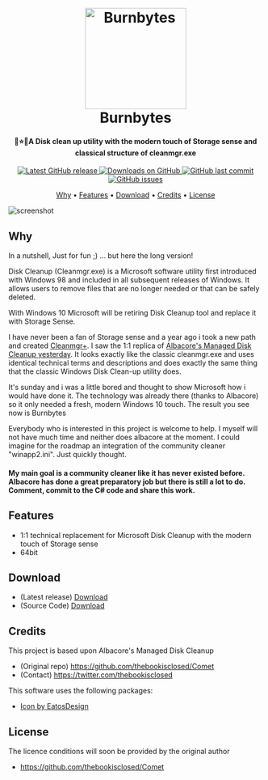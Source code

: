 
<h1 align="center">
  <br>
  <a href="http://www.mirinsoft.com"><img src="https://github.com/mirinsoft/burnbytes/blob/master/Burnbytes/Resources/icon.ico" alt="Burnbytes" width="200"></a>
  <br>
  Burnbytes
  <br>
</h1>

<h4 align="center">💩⭐️🚀A Disk clean up utility with the modern touch of Storage sense and classical structure of cleanmgr.exe</h4>

<p align="center">
<a href="https://github.com/mirinsoft/burnbytes/releases/latest" target="_blank">
<img alt="Latest GitHub release" src="https://img.shields.io/github/release/mirinsoft/burnbytes.svg?style=flat-square" />
</a>
	
<a href="https://github.com/mirinsoft/burnbytes/releases" target="_blank">
<img alt="Downloads on GitHub" src="https://img.shields.io/github/downloads/mirinsoft/burnbytes/total.svg?style=flat-square" />
</a>

<a href="https://github.com/mirinsoft/burnbytes/commits/master">
<img src="https://img.shields.io/github/last-commit/mirinsoft/burnbytes.svg?style=flat-square&logo=github&logoColor=white"
alt="GitHub last commit">
<a href="https://github.com/mirinsoft/burnbytes/issues">
<img src="https://img.shields.io/github/issues-raw/mirinsoft/burnbytes.svg?style=flat-square&logo=github&logoColor=white"
alt="GitHub issues">   
  
</p>

<p align="center">
  <a href="#why">Why</a> •
  <a href="#features">Features</a> •
  <a href="#download">Download</a> •
  <a href="#credits">Credits</a> •
  <a href="#license">License</a>
</p>

![screenshot](https://github.com/mirinsoft/burnbytes/blob/master/burnbytes.png)

## Why

In a nutshell, Just for fun ;)
... but here the long version!

Disk Cleanup (Cleanmgr.exe) is a Microsoft software utility first introduced with Windows 98 and included in all subsequent releases of Windows. It allows users to remove files that are no longer needed or that can be safely deleted.

With Windows 10 Microsoft will be retiring Disk Cleanup tool and replace it with Storage Sense. 

I have never been a fan of Storage sense and a year ago i took a new path and created [Cleanmgr+](https://github.com/mirinsoft/CleanmgrPlus). I saw the 1:1 replica of [Albacore's Managed Disk Cleanup yesterday](https://github.com/thebookisclosed/Comet). It looks exactly like the classic cleanmgr.exe and uses identical technical terms and descriptions and does exactly the same thing that the classic Windows Disk Clean-up utility does.

It's sunday and i was a little bored and thought to show Microsoft how i would have done it. The technology was already there (thanks to Albacore) so it only needed a fresh, modern Windows 10 touch. The result you see now is Burnbytes

Everybody who is interested in this project is welcome to help. I myself will not have much time and neither does albacore at the moment. I could imagine for the roadmap an integration of the community cleaner "winapp2.ini". Just quickly thought.

#### My main goal is a community cleaner like it has never existed before. Albacore has done a great preparatory job but there is still a lot to do. Comment, commit to the C# code and share this work.

## Features
- 1:1 technical replacement for Microsoft Disk Cleanup with the modern touch of Storage sense
- 64bit

## Download

- (Latest release) [Download](https://github.com/mirinsoft/burnbytes/releases)
- (Source Code) [Download](https://github.com/mirinsoft/burnbytes/releases) 

## Credits

This project is based upon Albacore's Managed Disk Cleanup
- (Original repo) https://github.com/thebookisclosed/Comet
- (Contact) https://twitter.com/thebookisclosed

This software uses the following packages:

- [Icon by EatosDesign](https://www.deviantart.com/eatosdesign/art/Windows-9-Icons-359505915)

## License

The licence conditions will soon be provided by the original author
- https://github.com/thebookisclosed/Comet
